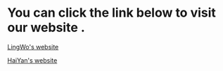 # You can click the link below to visit our website .

[LingWo's website](https://gdoulingwo.github.io)

[HaiYan's website](https://gdouhyteam.github.io/)
